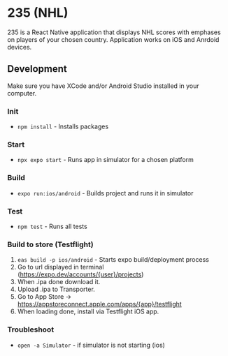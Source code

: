 # 235 (NHL)

235 is a React Native application that displays NHL scores with emphases on players of your chosen country. Application works on iOS and Anrdoid devices.

## Development

Make sure you have XCode and/or Android Studio installed in your computer.

### Init

-   `npm install` - Installs packages

### Start

-   `npx expo start` - Runs app in simulator for a chosen platform

### Build

-   `expo run:ios/android` - Builds project and runs it in simulator

### Test

-   `npm test` - Runs all tests

### Build to store (Testflight)

1. `eas build -p ios/android` - Starts expo build/deployment process
2. Go to url displayed in terminal (https://expo.dev/accounts/{user}/projects)
3. When .ipa done download it.
4. Upload .ipa to Transporter.
5. Go to App Store -> https://appstoreconnect.apple.com/apps/{app}/testflight
6. When loading done, install via Testflight iOS app.

### Troubleshoot

-   `open -a Simulator` - if simulator is not starting (ios)
